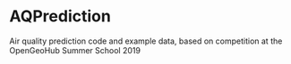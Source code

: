 # AQPrediction
Air quality prediction code and example data, based on competition at the OpenGeoHub Summer School 2019
